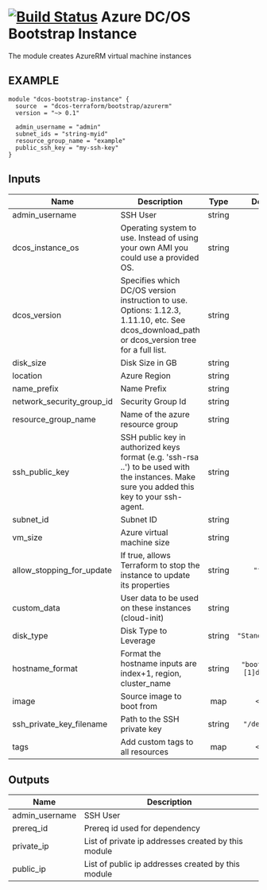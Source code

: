 [![Build Status](https://jenkins-terraform.mesosphere.com/service/dcos-terraform-jenkins/job/dcos-terraform/job/terraform-azurerm-bootstrap/job/master/badge/icon)](https://jenkins-terraform.mesosphere.com/service/dcos-terraform-jenkins/job/dcos-terraform/job/terraform-azurerm-bootstrap/job/master/)
Azure DC/OS Bootstrap Instance
==============================
The module creates AzureRM virtual machine instances

EXAMPLE
-------

```hcl
module "dcos-bootstrap-instance" {
  source  = "dcos-terraform/bootstrap/azurerm"
  version = "~> 0.1"

  admin_username = "admin"
  subnet_ids = "string-myid"
  resource_group_name = "example"
  public_ssh_key = "my-ssh-key"
}
```

## Inputs

| Name | Description | Type | Default | Required |
|------|-------------|:----:|:-----:|:-----:|
| admin\_username | SSH User | string | n/a | yes |
| dcos\_instance\_os | Operating system to use. Instead of using your own AMI you could use a provided OS. | string | n/a | yes |
| dcos\_version | Specifies which DC/OS version instruction to use. Options: 1.12.3, 1.11.10, etc. See dcos_download_path or dcos_version tree for a full list. | string | n/a | yes |
| disk\_size | Disk Size in GB | string | n/a | yes |
| location | Azure Region | string | n/a | yes |
| name\_prefix | Name Prefix | string | n/a | yes |
| network\_security\_group\_id | Security Group Id | string | n/a | yes |
| resource\_group\_name | Name of the azure resource group | string | n/a | yes |
| ssh\_public\_key | SSH public key in authorized keys format (e.g. 'ssh-rsa ..') to be used with the instances. Make sure you added this key to your ssh-agent. | string | n/a | yes |
| subnet\_id | Subnet ID | string | n/a | yes |
| vm\_size | Azure virtual machine size | string | n/a | yes |
| allow\_stopping\_for\_update | If true, allows Terraform to stop the instance to update its properties | string | `"true"` | no |
| custom\_data | User data to be used on these instances (cloud-init) | string | `""` | no |
| disk\_type | Disk Type to Leverage | string | `"Standard_LRS"` | no |
| hostname\_format | Format the hostname inputs are index+1, region, cluster_name | string | `"bootstrap-%[1]d-%[2]s"` | no |
| image | Source image to boot from | map | `<map>` | no |
| ssh\_private\_key\_filename | Path to the SSH private key | string | `"/dev/null"` | no |
| tags | Add custom tags to all resources | map | `<map>` | no |

## Outputs

| Name | Description |
|------|-------------|
| admin\_username | SSH User |
| prereq\_id | Prereq id used for dependency |
| private\_ip | List of private ip addresses created by this module |
| public\_ip | List of public ip addresses created by this module |

